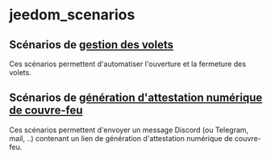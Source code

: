 # jeedom_scenarios

## Scénarios de [gestion des volets](./gestion_volets)

Ces scénarios permettent d'automatiser l'ouverture et la fermeture des volets.

## Scénarios de [génération d'attestation numérique de couvre-feu](./attestation_numerique_couvre_feu)

Ces scénarios permettent d'envoyer un message Discord (ou Telegram, mail, ..) contenant un lien de génération d'attestation numérique de couvre-feu.
